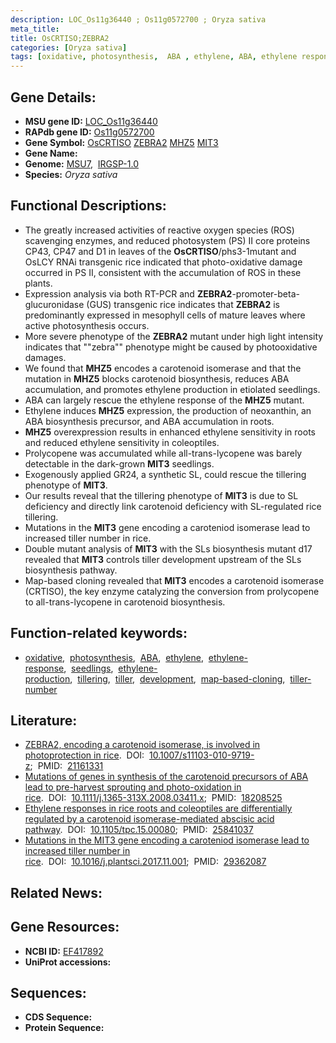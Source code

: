 ```yaml
---
description: LOC_Os11g36440 ; Os11g0572700 ; Oryza sativa
meta_title:
title: OsCRTISO;ZEBRA2
categories: [Oryza sativa]
tags: [oxidative, photosynthesis,  ABA , ethylene, ABA, ethylene response, seedlings, ethylene production, tillering, tiller, development, map-based cloning, tiller number]
---
```


## Gene Details:
- **MSU gene ID:** [LOC_Os11g36440](http://rice.uga.edu/cgi-bin/ORF_infopage.cgi?orf=LOC_Os11g36440)  
- **RAPdb gene ID:** [Os11g0572700](https://rapdb.dna.affrc.go.jp/locus/?name=Os11g0572700)  
- **Gene Symbol:** <u>OsCRTISO</u>&nbsp;<u>ZEBRA2</u>&nbsp;<u>MHZ5</u>&nbsp;<u>MIT3</u>
- **Gene Name:**
- **Genome:**  [MSU7](http://rice.uga.edu/),&nbsp;&nbsp;[IRGSP-1.0](https://rapdb.dna.affrc.go.jp/download/irgsp1.html)
- **Species:** *Oryza sativa*

## Functional Descriptions:
   - The greatly increased activities of reactive oxygen species (ROS) scavenging enzymes, and reduced photosystem (PS) II core proteins CP43, CP47 and D1 in leaves of the **OsCRTISO**/phs3-1mutant and OsLCY RNAi transgenic rice indicated that photo-oxidative damage occurred in PS II, consistent with the accumulation of ROS in these plants.
   - Expression analysis via both RT-PCR and **ZEBRA2**-promoter-beta-glucuronidase (GUS) transgenic rice indicates that **ZEBRA2** is predominantly expressed in mesophyll cells of mature leaves where active photosynthesis occurs.
   - More severe phenotype of the **ZEBRA2** mutant under high light intensity indicates that ""zebra"" phenotype might be caused by photooxidative damages.
   - We found that **MHZ5** encodes a carotenoid isomerase and that the mutation in **MHZ5** blocks carotenoid biosynthesis, reduces ABA accumulation, and promotes ethylene production in etiolated seedlings.
   - ABA can largely rescue the ethylene response of the **MHZ5** mutant.
   - Ethylene induces **MHZ5** expression, the production of neoxanthin, an ABA biosynthesis precursor, and ABA accumulation in roots.
   - **MHZ5** overexpression results in enhanced ethylene sensitivity in roots and reduced ethylene sensitivity in coleoptiles.
   - Prolycopene was accumulated while all-trans-lycopene was barely detectable in the dark-grown **MIT3** seedlings.
   - Exogenously applied GR24, a synthetic SL, could rescue the tillering phenotype of **MIT3**.
   - Our results reveal that the tillering phenotype of **MIT3** is due to SL deficiency and directly link carotenoid deficiency with SL-regulated rice tillering.
   - Mutations in the **MIT3** gene encoding a caroteniod isomerase lead to increased tiller number in rice.
   - Double mutant analysis of **MIT3** with the SLs biosynthesis mutant d17 revealed that **MIT3** controls tiller development upstream of the SLs biosynthesis pathway.
   - Map-based cloning revealed that **MIT3** encodes a carotenoid isomerase (CRTISO), the key enzyme catalyzing the conversion from prolycopene to all-trans-lycopene in carotenoid biosynthesis.

## Function-related keywords:
   - [oxidative](/tags/oxidative/),&nbsp;&nbsp;[photosynthesis](/tags/photosynthesis/),&nbsp;&nbsp;[ABA](/tags/ABA/),&nbsp;&nbsp;[ethylene](/tags/ethylene/),&nbsp;&nbsp;[ethylene-response](/tags/ethylene-response/),&nbsp;&nbsp;[seedlings](/tags/seedlings/),&nbsp;&nbsp;[ethylene-production](/tags/ethylene-production/),&nbsp;&nbsp;[tillering](/tags/tillering/),&nbsp;&nbsp;[tiller](/tags/tiller/),&nbsp;&nbsp;[development](/tags/development/),&nbsp;&nbsp;[map-based-cloning](/tags/map-based-cloning/),&nbsp;&nbsp;[tiller-number](/tags/tiller-number/)

## Literature:
   - [ZEBRA2, encoding a carotenoid isomerase, is involved in photoprotection in rice](https://www.doi.org/10.1007/s11103-010-9719-z).&nbsp;&nbsp;DOI:&nbsp;&nbsp;[10.1007/s11103-010-9719-z](https://www.doi.org/10.1007/s11103-010-9719-z);&nbsp;&nbsp;PMID:&nbsp;&nbsp;[21161331](https://pubmed.ncbi.nlm.nih.gov/21161331/)
   - [Mutations of genes in synthesis of the carotenoid precursors of ABA lead to pre-harvest sprouting and photo-oxidation in rice](https://www.doi.org/10.1111/j.1365-313X.2008.03411.x).&nbsp;&nbsp;DOI:&nbsp;&nbsp;[10.1111/j.1365-313X.2008.03411.x](https://www.doi.org/10.1111/j.1365-313X.2008.03411.x);&nbsp;&nbsp;PMID:&nbsp;&nbsp;[18208525](https://pubmed.ncbi.nlm.nih.gov/18208525/)
   - [Ethylene responses in rice roots and coleoptiles are differentially regulated by a carotenoid isomerase-mediated abscisic acid pathway](https://www.doi.org/10.1105/tpc.15.00080).&nbsp;&nbsp;DOI:&nbsp;&nbsp;[10.1105/tpc.15.00080](https://www.doi.org/10.1105/tpc.15.00080);&nbsp;&nbsp;PMID:&nbsp;&nbsp;[25841037](https://pubmed.ncbi.nlm.nih.gov/25841037/)
   - [Mutations in the MIT3 gene encoding a caroteniod isomerase lead to increased tiller number in rice](https://www.doi.org/10.1016/j.plantsci.2017.11.001).&nbsp;&nbsp;DOI:&nbsp;&nbsp;[10.1016/j.plantsci.2017.11.001](https://www.doi.org/10.1016/j.plantsci.2017.11.001);&nbsp;&nbsp;PMID:&nbsp;&nbsp;[29362087](https://pubmed.ncbi.nlm.nih.gov/29362087/)

## Related News:

## Gene Resources:
- **NCBI ID:**  [EF417892](http://www.ncbi.nlm.nih.gov/nuccore/EF417892)
- **UniProt accessions:** [](https://www.uniprot.org/uniprotkb//entry)

## Sequences:
- **CDS Sequence:**
- **Protein Sequence:**
